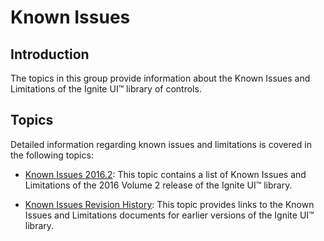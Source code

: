 ﻿<!--
|metadata|
{
    "fileName": "known-issues",
    "controlName": "",
    "tags": []
}
|metadata|
-->

# Known Issues


## Introduction

The topics in this group provide information about the Known Issues and Limitations of the Ignite UI™ library of controls.

## Topics

Detailed information regarding known issues and limitations is covered in the following topics:

- [Known Issues 2016.2](Known-Issues-and-Limitations-2016-Volume-2.html): This topic contains a list of Known Issues and Limitations of the 2016 Volume 2 release of the Ignite UI™ library.

- [Known Issues Revision History](Known-Issues-Revision-History.html): This topic provides links to the Known Issues and Limitations documents for earlier versions of the Ignite UI™ library.





 

 


